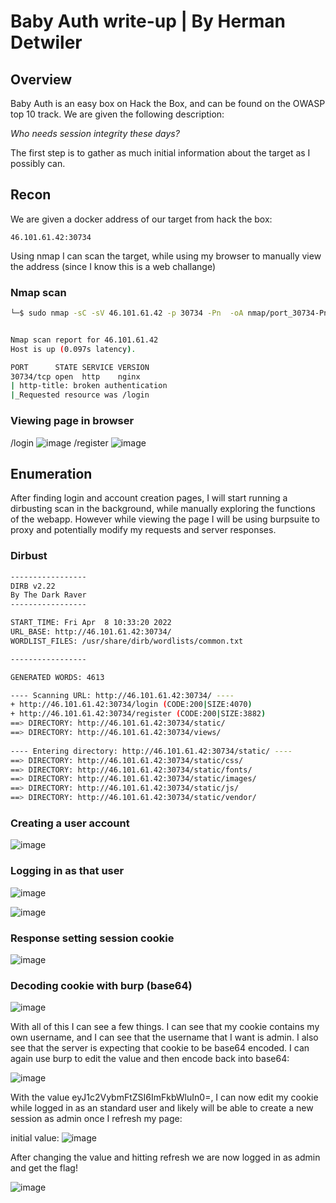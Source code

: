 # Baby Auth write-up | By Herman Detwiler

## Overview

Baby Auth is an easy box on Hack the Box, and can be found on the OWASP top 10 track. We are given the following description:

*Who needs session integrity these days?*

The first step is to gather as much initial information about the target as I possibly can.

## Recon

We are given a docker address of our target from hack the box:

`46.101.61.42:30734`

Using nmap I can scan the target, while using my browser to manually view the address (since I know this is a web challange)

### Nmap scan

```bash
└─$ sudo nmap -sC -sV 46.101.61.42 -p 30734 -Pn  -oA nmap/port_30734-Pn


Nmap scan report for 46.101.61.42
Host is up (0.097s latency).

PORT      STATE SERVICE VERSION
30734/tcp open  http    nginx
| http-title: broken authentication
|_Requested resource was /login
```

### Viewing page in browser

/login
![image](https://user-images.githubusercontent.com/83407557/162455374-b62e1d58-f441-45c5-ac87-352c3ef6600b.png)
/register
![image](https://user-images.githubusercontent.com/83407557/162456190-44a43ee2-5ab8-4b74-97ab-3edea355afe1.png)

## Enumeration

After finding login and account creation pages, I will start running a dirbusting scan in the background, while manually exploring the functions of the webapp. However while viewing the page I will be using burpsuite to proxy and potentially modify my requests and server responses.

### Dirbust

```bash
-----------------
DIRB v2.22    
By The Dark Raver
-----------------

START_TIME: Fri Apr  8 10:33:20 2022
URL_BASE: http://46.101.61.42:30734/
WORDLIST_FILES: /usr/share/dirb/wordlists/common.txt

-----------------

GENERATED WORDS: 4613                                                          

---- Scanning URL: http://46.101.61.42:30734/ ----
+ http://46.101.61.42:30734/login (CODE:200|SIZE:4070)                                                                                                                                                                                      
+ http://46.101.61.42:30734/register (CODE:200|SIZE:3882)                                                                                                                                                                                   
==> DIRECTORY: http://46.101.61.42:30734/static/                                                                                                                                                                                            
==> DIRECTORY: http://46.101.61.42:30734/views/                                                                                                                                                                                             
                                                                                                                                                                                                                                            
---- Entering directory: http://46.101.61.42:30734/static/ ----
==> DIRECTORY: http://46.101.61.42:30734/static/css/                                                                                                                                                                                        
==> DIRECTORY: http://46.101.61.42:30734/static/fonts/                                                                                                                                                                                      
==> DIRECTORY: http://46.101.61.42:30734/static/images/                                                                                                                                                                                     
==> DIRECTORY: http://46.101.61.42:30734/static/js/                                                                                                                                                                                         
==> DIRECTORY: http://46.101.61.42:30734/static/vendor/     
```

### Creating a user account

![image](https://user-images.githubusercontent.com/83407557/162458853-89d7517a-f248-4b80-964f-68ee79c6cbae.png)


### Logging in as that user

![image](https://user-images.githubusercontent.com/83407557/162459052-8c1c9a40-6353-47bc-9a1f-794c64e2b2d6.png)

![image](https://user-images.githubusercontent.com/83407557/162459737-1a746857-f754-49d2-8e92-80b63dc38693.png)

### Response setting session cookie

![image](https://user-images.githubusercontent.com/83407557/162460627-d839351f-5f6a-4600-b4d7-8f36997adfbc.png)

### Decoding cookie with burp (base64)

![image](https://user-images.githubusercontent.com/83407557/162461115-bde72185-b045-4502-b6c6-40ac38c1ecb4.png)


With all of this I can see a few things. I can see that my cookie contains my own username, and I can see that the username that I want is admin. I also see that the server is expecting that cookie to be base64 encoded. I can again use burp to edit the value and then encode back into base64:

![image](https://user-images.githubusercontent.com/83407557/162462624-5a5a3c31-838f-4bd2-8719-c1684b07246f.png)

With the value eyJ1c2VybmFtZSI6ImFkbWluIn0=, I can now edit my cookie while logged in as an standard user and likely will be able to create a new session as admin once I refresh my page:

initial value:
![image](https://user-images.githubusercontent.com/83407557/162463058-dbbdca1c-84bc-42c0-9974-efedf91d7713.png)

After changing the value and hitting refresh we are now logged in as admin and get the flag!

![image](https://user-images.githubusercontent.com/83407557/162463452-f39b90e6-ab25-4b4c-ac22-80c002c98819.png)


